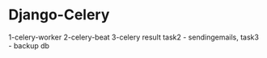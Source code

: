 # Django-Celery 
 1-celery-worker
 2-celery-beat
 3-celery result
 task2 - sendingemails, 
 task3 - backup db